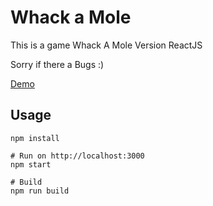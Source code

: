 # Whack a Mole

This is a game Whack A Mole Version ReactJS

Sorry if there a Bugs :)

[Demo](https://pukultikustanah.netlify.com)

## Usage
```
npm install

# Run on http://localhost:3000
npm start

# Build
npm run build
```
